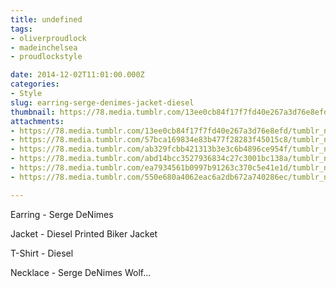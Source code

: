 ```yaml
---
title: undefined
tags:
- oliverproudlock
- madeinchelsea
- proudlockstyle

date: 2014-12-02T11:01:00.000Z
categories:
- Style
slug: earring-serge-denimes-jacket-diesel
thumbnail: https://78.media.tumblr.com/13ee0cb84f17f7fd40e267a3d76e8efd/tumblr_nfww0vinyk1rhrm24o1_1280.jpg
attachments:
- https://78.media.tumblr.com/13ee0cb84f17f7fd40e267a3d76e8efd/tumblr_nfww0vinyk1rhrm24o1_1280.jpg
- https://78.media.tumblr.com/57bca169834e83b477f28283f45015c8/tumblr_nfww0vinyk1rhrm24o6_1280.jpg
- https://78.media.tumblr.com/ab329fcbb421313b3e3c6b4896ce954f/tumblr_nfww0vinyk1rhrm24o5_1280.jpg
- https://78.media.tumblr.com/abd14bcc3527936834c27c3001bc138a/tumblr_nfww0vinyk1rhrm24o3_1280.jpg
- https://78.media.tumblr.com/ea7934561b0997b91263c370c5e41e1d/tumblr_nfww0vinyk1rhrm24o4_1280.jpg
- https://78.media.tumblr.com/550e680a4062eac6a2db672a740286ec/tumblr_nfww0vinyk1rhrm24o2_1280.jpg

---
```


Earring - Serge DeNimes 

  Jacket - Diesel Printed Biker Jacket 

  T-Shirt - Diesel 

  Necklace - Serge DeNimes Wolf...
